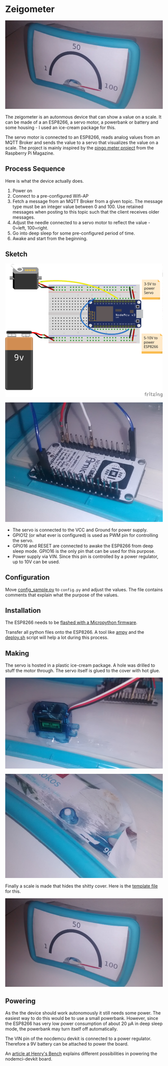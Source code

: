 Zeigometer
==========

![zeigometer](doc/zeigometer.jpg)

The zeigometer is an autonmous device that can show a value on a
scale. It can be made of a an ESP8266, a servo motor, a powerbank or battery and
some housing - I used an ice-cream package for this.

The servo motor is connected to an ESP8266, reads analog values from an
MQTT Broker and  sends the value to a servo that visualizes the value
on a scale. The project is mainly inspired by the
[pingo meter project](https://www.raspberrypi.org/magpi/pingometer/)
from the Raspberry Pi Magazine.

Process Sequence
----------------

Here is what the device actually does.

1. Power on
2. Connect to a pre-configured Wifi-AP
3. Fetch a message from an MQTT Broker from a given topic. The message
   type must be an integer value between 0 and 100. Use retained
   messages when posting to this topic such that the client receives
   older messages.
4. Adjust the needle connected to a servo motor to reflect the value -
   0=left, 100=right.
5. Go into deep sleep for some pre-configured period of time.
6. Awake and start from the beginning.

Sketch
------

![sketch](doc/sketch_breadboard.png)

![esp connected](doc/esp_connected.jpg)

- The servo is connected to the VCC and Ground for power supply.
- GPIO12 (or what ever is configured) is used as PWM pin for
  controlling the servo.
- GPIO16 and RESET are connected to awake the ESP8266 from deep sleep
  mode. GPIO16 is the only pin that can be used for this purpose.
- Power supply via VIN. Since this pin is controlled by a power
  regulator, up to 10V can be used.

Configuration
-------------

Move [config_sample.py](config_sample.py) to `config.py` and adjust
the values. The file contains comments that explain what the purpose
of the values.

Installation
------------

The ESP8266 needs to be
[flashed with a Micropython firmware](http://docs.micropython.org/en/latest/esp8266/esp8266/tutorial/intro.html#deploying-the-firmware).

Transfer all python files onto the ESP8266. A tool
like [ampy](https://github.com/adafruit/ampy) and
the [deploy.sh](deploy.sh) script will help a lot during this process.


Making
------

The servo is hosted in a plastic ice-cream package. A hole was
drilled to stuff the motor through. The servo itself is glued to the
cover with hot glue.

![servo glued](doc/servo_glued.jpg)

![servo on front hole](doc/servor_front_hole.jpg)

Finally a scale is made that hides the shitty cover. Here is
the [template file](doc/scale_template.svg) for this.

![zeigometer](doc/zeigometer.jpg)

Powering
--------

As the the device should work autonomously it still needs some
power. The easiest way to do this would be to use a small
powerbank. However, since the ESP8266 has very low power consumption
of about 20 µA in deep sleep mode, the powerbank may turn itself off
automatically.

The VIN pin of the nocdemcu devkit is connected to a power
regulator. Therefore a 9V battery can be attached to power the board.

An
[article at Henry's Bench](http://henrysbench.capnfatz.com/henrys-bench/arduino-projects-tips-and-more/powering-the-esp-12e-nodemcu-development-board/) 
explains different possibilities in powering the nodemci-devkit board.
